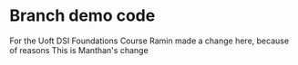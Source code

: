# Branch demo code
For the Uoft DSI Foundations Course
Ramin made a change here, because of reasons
This is Manthan's change
